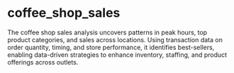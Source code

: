 # coffee_shop_sales
The coffee shop sales analysis uncovers patterns in peak hours, top product categories, and sales across locations. Using transaction data on order quantity, timing, and store performance, it identifies best-sellers, enabling data-driven strategies to enhance inventory, staffing, and product offerings across outlets.
